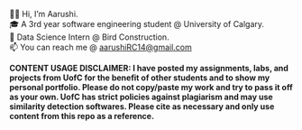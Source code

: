 👋🏽 Hi, I’m Aarushi.  <br />
🎓 A 3rd year software engineering student @ University of Calgary.  <br />
💼 Data Science Intern @ Bird Construction.  <br />
📫 You can reach me @ aarushiRC14@gmail.com  <br />

**CONTENT USAGE DISCLAIMER: I have posted my assignments, labs, and projects from UofC for the benefit of other students and to show my personal portfolio. Please do not copy/paste my work and try to pass it off as your own. UofC has strict policies against plagiarism and may use similarity detection softwares. Please cite as necessary and only use content from this repo as a reference.**

